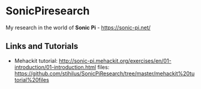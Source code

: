 # SonicPiresearch
My research in the world of **Sonic Pi** - https://sonic-pi.net/

## Links and Tutorials
- Mehackit tutorial: http://sonic-pi.mehackit.org/exercises/en/01-introduction/01-introduction.html
  files: https://github.com/stihilus/SonicPiResearch/tree/master/mehackit%20tutorial%20files
